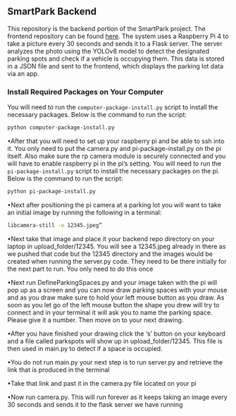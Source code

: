 ## SmartPark Backend

This repository is the backend portion of the SmartPark project. The frontend repository can be found [here](https://github.com/ParjanAmeen/SmartPark-FrontEnd). The system uses a Raspberry Pi 4 to take a picture every 30 seconds and sends it to a Flask server. The server analyzes the photo using the YOLOv8 model to detect the designated parking spots and check if a vehicle is occupying them. This data is stored in a JSON file and sent to the frontend, which displays the parking lot data via an app.

### Install Required Packages on Your Computer

You will need to run the `computer-package-install.py` script to install the necessary packages. Below is the command to run the script:

```sh
python computer-package-install.py
```

•After that you will need to set up your raspberry pi and be able to ssh into it. You only need to put the camera.py and pi-package-install.py on the pi itself. Also make sure the rp camera module is securely connected and you will have to enable raspberry pi in the pi’s setting. You will need to run the `pi-package-install.py` script to install the necessary packages on the pi. Below is the command to run the script:

```sh
python pi-package-install.py
```


•Next after positioning the pi camera at a parking lot you will want to take an initial image by running the following in a terminal:

```sh
libcamera-still -o 12345.jpeg”
```

•Next take that image and place it your backend repo directory on your laptop in upload_folder/12345. You will see a 12345.jpeg already in there as we pushed that code but the 12345 directory and the images would be created when running the server.py code. They need to be there initially for the next part to run. You only need to do this once

•Next run DefineParkingSpaces.py and your image taken with the pi will pop up as a screen and you can now draw parking spaces with your mouse and as you draw make sure to hold your left mouse button as you draw. As soon as you let go of the left mouse button the shape you drew will try to connect and in your terminal it will ask you to name the parking space. Please give it a number. Then move on to your next drawing. 

•After you have finished your drawing click the ‘s’ button on your keyboard and a file called parkspots will show up in upload_folder/12345. This file is then used in main.py to detect if a space is occupied. 

•You do not run main.py your next step is to run server.py and retrieve the link that is produced in the terminal

•Take that link and past it in the camera.py file located on your pi

•Now run camera.py. This will run forever as it keeps taking an image every 30 seconds and sends it to the flask server we have running
